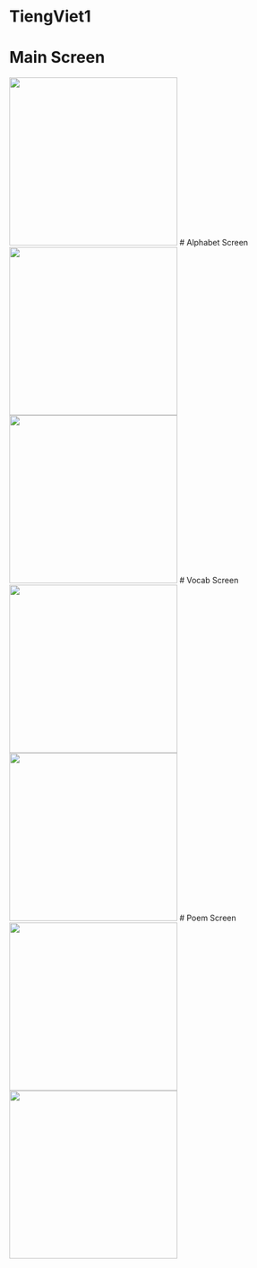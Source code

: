 # TiengViet1
# Main Screen
<img src="TiengViet1Pic/Picture1.png" width="300"> 
# Alphabet Screen
<img src="TiengViet1Pic/Picture2.png" width="300"> <img src="TiengViet1Pic/Picture3.png" width="300">
# Vocab Screen
<img src="TiengViet1Pic/Picture4.png" width="300"> <img src="TiengViet1Pic/Picture5.png" width="300">
# Poem Screen
<img src="TiengViet1Pic/Picture6.png" width="300"> <img src="TiengViet1Pic/Picture7.png" width="300">
